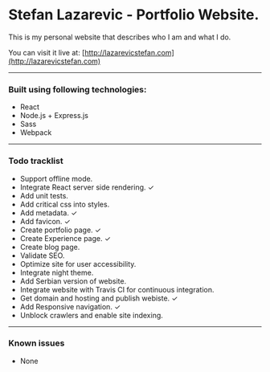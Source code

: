 # Stefan Lazarevic - Portfolio Website.

This is my personal website that describes who I am and what I do.

You can visit it live at: [http://lazarevicstefan.com](http://lazarevicstefan.com)

---

### Built using following technologies:

- React
- Node.js + Express.js
- Sass
- Webpack

---

### Todo tracklist

- Support offline mode.
- Integrate React server side rendering. ✓
- Add unit tests.
- Add critical css into styles.
- Add metadata. ✓
- Add favicon. ✓
- Create portfolio page. ✓
- Create Experience page. ✓
- Create blog page.
- Validate SEO.
- Optimize site for user accessibility.
- Integrate night theme.
- Add Serbian version of website.
- Integrate website with Travis CI for continuous integration.
- Get domain and hosting and publish webiste. ✓
- Add Responsive navigation. ✓
- Unblock crawlers and enable site indexing.

---

### Known issues

- None
